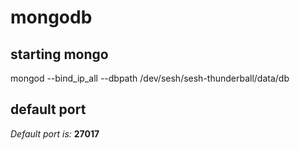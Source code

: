 # mongodb

## starting mongo

mongod --bind_ip_all --dbpath /dev/sesh/sesh-thunderball/data/db


## default port
*Default port is:* **27017**
